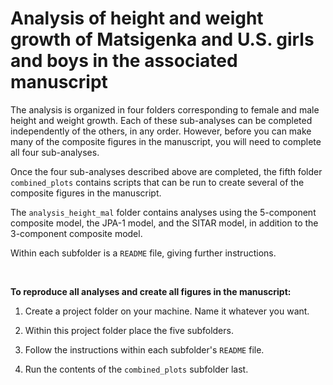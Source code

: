 # Analysis of height and weight growth of Matsigenka and U.S. girls and boys in the associated manuscript

The analysis is organized in four folders corresponding to female and male height and weight growth. Each of these sub-analyses can be completed independently of the others, in any order. However, before you can make many of the composite figures in the manuscript, you will need to complete all four sub-analyses.

Once the four sub-analyses described above are completed, the fifth folder ``combined_plots`` contains scripts that can be run to create several of the composite figures in the manuscript. 

The ``analysis_height_mal`` folder contains analyses using the 5-component composite model, the JPA-1 model, and the SITAR model, in addition to the 3-component composite model.

Within each subfolder is a ``README`` file, giving further instructions.

 <br/>
 
**To reproduce all analyses and create all figures in the manuscript:**

1. Create a project folder on your machine. Name it whatever you want.

2. Within this project folder place the five subfolders.

3. Follow the instructions within each subfolder's ``README`` file.

4. Run the contents of the ``combined_plots`` subfolder last.
